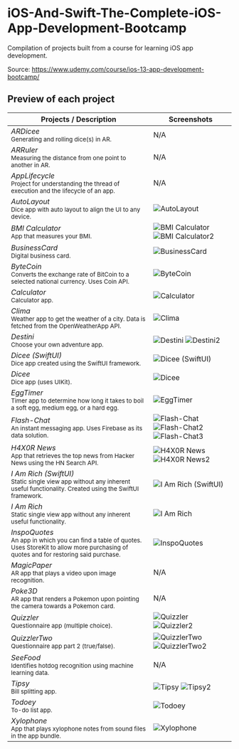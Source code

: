 # iOS-And-Swift-The-Complete-iOS-App-Development-Bootcamp
Compilation of projects built from a course for learning iOS app development.

Source: https://www.udemy.com/course/ios-13-app-development-bootcamp/

## Preview of each project

Projects / Description                                                                                                                                                            | Screenshots
---                                                                                                                                                                          |---
*ARDicee* <br/><sub>Generating and rolling dice(s) in AR.</sub> | N/A |
*ARRuler* <br/><sub>Measuring the distance from one point to another in AR.</sub> | N/A |
*AppLifecycle* <br/><sub>Project for understanding the thread of execution and the lifecycle of an app.</sub> | N/A |
*AutoLayout* <br/><sub>Dice app with auto layout to align the UI to any device.</sub> | ![AutoLayout](https://user-images.githubusercontent.com/81259525/114483158-beab8200-9bbc-11eb-87a4-94583c54d2b1.png) |
*BMI Calculator* <br/><sub>App that measures your BMI.</sub> | ![BMI Calculator](https://user-images.githubusercontent.com/81259525/114483170-c5d29000-9bbc-11eb-8a0f-2fe780aec633.png) ![BMI Calculator2](https://user-images.githubusercontent.com/81259525/114483178-c9661700-9bbc-11eb-9fcd-4753703595c0.png) |
*BusinessCard* <br/><sub>Digital business card.</sub> | ![BusinessCard](https://user-images.githubusercontent.com/81259525/114483191-cff48e80-9bbc-11eb-84fd-7d924ce61f4d.png) |
*ByteCoin* <br/><sub>Converts the exchange rate of BitCoin to a selected national currency. Uses Coin API.</sub> | ![ByteCoin](https://user-images.githubusercontent.com/81259525/114483223-db47ba00-9bbc-11eb-8f8f-9ca98605a56d.png) |
*Calculator* <br/><sub>Calculator app.</sub> | ![Calculator](https://user-images.githubusercontent.com/81259525/114483253-e4388b80-9bbc-11eb-80e1-b18fae94aaa9.png) |
*Clima* <br/><sub>Weather app to get the weather of a city. Data is fetched from the OpenWeatherApp API.</sub> | ![Clima](https://user-images.githubusercontent.com/81259525/114483326-00d4c380-9bbd-11eb-8b1f-b1043a6c9d03.png) |
*Destini* <br/><sub>Choose your own adventure app.</sub> | ![Destini](https://user-images.githubusercontent.com/81259525/114483352-07633b00-9bbd-11eb-9f0b-a58e2c0dc328.png) ![Destini2](https://user-images.githubusercontent.com/81259525/114483356-0af6c200-9bbd-11eb-96a0-b23c49135b65.png) |
*Dicee (SwiftUI)* <br/><sub>Dice app created using the SwiftUI framework.</sub> | ![Dicee (SwiftUI)](https://user-images.githubusercontent.com/81259525/114483416-26fa6380-9bbd-11eb-8a5f-cc54464430b0.png) |
*Dicee* <br/><sub>Dice app (uses UIKit).</sub> | ![Dicee](https://user-images.githubusercontent.com/81259525/114483382-1649ed80-9bbd-11eb-90e3-ebd877d86d5f.png) |
*EggTimer* <br/><sub>Timer app to determine how long it takes to boil a soft egg, medium egg, or a hard egg.</sub> | ![EggTimer](https://user-images.githubusercontent.com/81259525/114483444-311c6200-9bbd-11eb-9216-56104bcf3f6a.png) |
*Flash-Chat* <br/><sub>An instant messaging app. Uses Firebase as its data solution.</sub> | ![Flash-Chat](https://user-images.githubusercontent.com/81259525/114483456-3a0d3380-9bbd-11eb-8a1d-2ef51a9013da.png) ![Flash-Chat2](https://user-images.githubusercontent.com/81259525/114483468-3da0ba80-9bbd-11eb-9e9d-c9d62c442733.png) ![Flash-Chat3](https://user-images.githubusercontent.com/81259525/114483476-41344180-9bbd-11eb-970b-8d087c614710.png) |
*H4X0R News* <br/><sub>App that retrieves the top news from Hacker News using the HN Search API.</sub> | ![H4X0R News](https://user-images.githubusercontent.com/81259525/114483499-4e513080-9bbd-11eb-8f83-536aa44a14e3.png) ![H4X0R News2](https://user-images.githubusercontent.com/81259525/114483514-54471180-9bbd-11eb-9a2b-3053d6de49e6.png) |
*I Am Rich (SwiftUI)* <br/><sub>Static single view app without any inherent useful functionality. Created using the SwiftUI framework.</sub> | ![I Am Rich (SwiftUI)](https://user-images.githubusercontent.com/81259525/114483523-5b6e1f80-9bbd-11eb-8402-da29ef0c5d80.png) |
*I Am Rich* <br/><sub>Static single view app without any inherent useful functionality.</sub> | ![I Am Rich](https://user-images.githubusercontent.com/81259525/114483530-61fc9700-9bbd-11eb-9139-c907975fa3e7.png) |
*InspoQuotes* <br/><sub>An app in which you can find a table of quotes. Uses StoreKit to allow more purchasing of quotes and for restoring said purchase.</sub> | ![InspoQuotes](https://user-images.githubusercontent.com/81259525/114483544-6923a500-9bbd-11eb-9c6b-1243e9ac2926.png) |
*MagicPaper* <br/><sub>AR app that plays a video upon image recognition.</sub> | N/A |
*Poke3D* <br/><sub>AR app that renders a Pokemon upon pointing the camera towards a Pokemon card.</sub> | N/A |
*Quizzler* <br/><sub>Questionnaire app (multiple choice).</sub> | ![Quizzler](https://user-images.githubusercontent.com/81259525/114483559-72147680-9bbd-11eb-9c23-a693d5970c16.png) ![Quizzler2](https://user-images.githubusercontent.com/81259525/114483571-75a7fd80-9bbd-11eb-8c54-1fcf39fc3879.png) |
*QuizzlerTwo* <br/><sub>Questionnaire app part 2 (true/false).</sub> | ![QuizzlerTwo](https://user-images.githubusercontent.com/81259525/114483581-7b9dde80-9bbd-11eb-91d5-e06956f0ab93.png) ![QuizzlerTwo2](https://user-images.githubusercontent.com/81259525/114483593-7e98cf00-9bbd-11eb-9bbc-ec65b1879de0.png) |
*SeeFood* <br/><sub>Identifies hotdog recognition using machine learning data.</sub> | N/A |
*Tipsy* <br/><sub>Bill splitting app.</sub> | ![Tipsy](https://user-images.githubusercontent.com/81259525/114483616-8789a080-9bbd-11eb-9f7b-337fdfee40a1.png) ![Tipsy2](https://user-images.githubusercontent.com/81259525/114483623-8b1d2780-9bbd-11eb-94c7-c4b04bfd72d7.png) |
*Todoey* <br/><sub>To-do list app.</sub> | ![Todoey](https://user-images.githubusercontent.com/81259525/114483631-907a7200-9bbd-11eb-92bb-b525d61b9cfe.png) |
*Xylophone* <br/><sub>App that plays xylophone notes from sound files in the app bundle.</sub> | ![Xylophone](https://user-images.githubusercontent.com/81259525/114483644-96705300-9bbd-11eb-8112-4ac496875055.png) |
